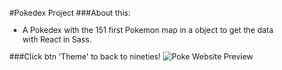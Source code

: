 #Pokedex Project
###About this:
 * A Pokedex with the 151 first Pokemon map in a object to get the data with React  in Sass.

###Click btn 'Theme' to back to nineties!
![Poke Website Preview](http://img15.hostingpics.net/pics/248238PokeWall3.jpg)
